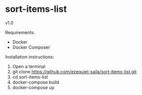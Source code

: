 # sort-items-list

v1.0

Requirements:
- Docker
- Docker Composer

Installation instructions:

1. Open a terminal
2. git clone https://github.com/ezequiel-saila/sort-items-list.git
3. cd sort-items-list
4. docker-compose build 
5. docker-compose up
